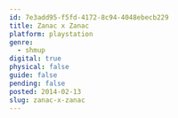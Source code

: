 ```yaml
---
id: 7e3add95-f5fd-4172-8c94-4048ebecb229
title: Zanac x Zanac
platform: playstation
genre:
  - shmup
digital: true
physical: false
guide: false
pending: false
posted: 2014-02-13
slug: zanac-x-zanac
---
```

